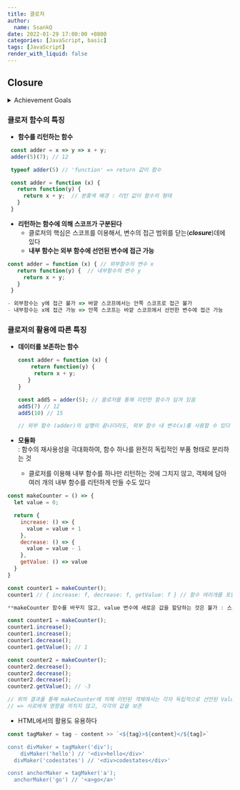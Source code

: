 ```yaml
---
title: 클로저
author:
  name: SsankQ
date: 2022-01-29 17:00:00 +0800
categories: [JavaScript, basic]
tags: [JavaScript]
render_with_liquid: false
---
```


## Closure

<details>
<summary>Achievement Goals</summary>
<div markdown="1">
- [ ]  클로저 함수의 정의와 특징에 대해 이해할 수 있다
- [ ]  클로저가 갖는 스코프 범위를 이해할 수 있다
- [ ]  클로저를 이용해 유용하게 쓰이는 몇 가지 코딩 패턴을 이해할 수 있다
</div>
</details>

### 클로저 함수의 특징

- **함수를 리턴하는 함수**

```jsx
 const adder = x => y => x + y;
 adder(5)(7); // 12

 typeof adder(5) // 'function' => return 값이 함수

 const adder = function (x) {
   return function(y) {
     return x + y;  // 분홍색 배경 : 리턴 값이 함수의 형태
   }
 }
```

- **리턴하는 함수에 의해 스코프가 구분된다**  
  - 클로저의 핵심은 스코프를 이용해서, 변수의 접근 범위를 닫는(***closure***)데에 있다
  - **내부 함수는 외부 함수에 선언된 변수에 접근 가능**

```jsx
const adder = function (x) { // 외부함수의 변수 x
   return function(y) {  // 내부함수의 변수 y
     return x + y; 
   }
 }

- 외부함수는 y에 접근 불가 => 바깥 스코프에서는 안쪽 스코프로 접근 불가
- 내부함수는 x에 접근 가능 => 안쪽 스코프는 바깥 스코프에서 선언한 변수에 접근 가능
```

### 클로저의 활용에 따른 특징

- **데이터를 보존하는 함수**

  ```jsx
  const adder = function (x) {
      return function(y) { 
       return x + y; 
     }
  }

  const add5 = adder(5); // 클로저를 통해 리턴한 함수가 담겨 있음
  add5(7) // 12
  add5(10) // 15

  // 외부 함수 (adder)의 실행이 끝나더라도, 외부 함수 내 변수(x)를 사용할 수 있다
  ```

- **모듈화**  
: 함수의 재사용성을 극대화하여, 함수 하나를 완전히 독립적인 부품 형태로 분리하는 것
  - 클로저를 이용해 내부 함수를 하나만 리턴하는 것에 그치지 않고, 객체에 담아 여러 개의 내부 함수를 리턴하게 만들 수도 있다

```jsx
const makeCounter = () => {
  let value = 0;

  return {
    increase: () => {
      value = value + 1
    },
    decrease: () => {
      value = value - 1
    },
    getValue: () => value
  }
} 

const counter1 = makeCounter();
counter1 // { increase: f, decrease: f, getValue: f } // 함수 여러개를 포함한 객체

**makeCounter 함수를 바꾸지 않고, value 변수에 새로운 값을 할당하는 것은 불가 : 스코프 규칙**
```

```jsx
const counter1 = makeCounter();
counter1.increase();
counter1.increase();
counter1.decrease();
counter1.getValue(); // 1

const counter2 = makeCounter();
counter2.decrease();
counter2.decrease();
counter2.decrease();
counter2.getValue(); // -3

// 위의 결과를 통해 makeCounter에 의해 리턴된 객체에서는 각자 독립적으로 선언된 Value 값을 지니고 함수를 진행하게 됨
// => 서로에게 영향을 끼치지 않고, 각각의 값을 보존
```

  - HTML에서의 활용도 유용하다

```jsx
const tagMaker = tag - content >> `<${tag}>${content}</${tag]>`

const divMaker = tagMaker('div');
	divMaker('hello') // '<div>hello</div>'
  divMaker('codestates') // '<div>codestates</div>'

const anchorMaker = tagMaker('a');
  anchorMaker('go') // '<a>go</a>'
```